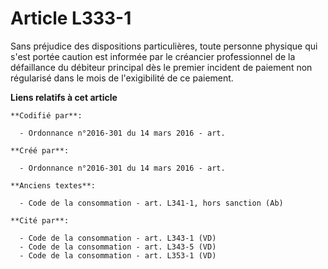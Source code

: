 # Article L333-1

Sans préjudice des dispositions particulières, toute personne physique qui s'est portée caution est informée par le créancier
professionnel de la défaillance du débiteur principal dès le premier incident de paiement non régularisé dans le mois de
l'exigibilité de ce paiement.

**Liens relatifs à cet article**

	**Codifié par**:

	  - Ordonnance n°2016-301 du 14 mars 2016 - art.

	**Créé par**:

	  - Ordonnance n°2016-301 du 14 mars 2016 - art.

	**Anciens textes**:

	  - Code de la consommation - art. L341-1, hors sanction (Ab)

	**Cité par**:

	  - Code de la consommation - art. L343-1 (VD)
	  - Code de la consommation - art. L343-5 (VD)
	  - Code de la consommation - art. L353-1 (VD)
